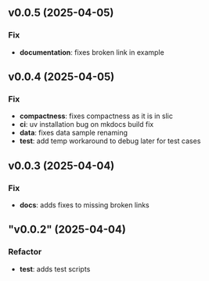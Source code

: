 ## v0.0.5 (2025-04-05)

### Fix

- **documentation**: fixes broken link in example

## v0.0.4 (2025-04-05)

### Fix

- **compactness**: fixes compactness as it is in slic
- **ci**: uv installation bug on mkdocs build fix
- **data**: fixes data sample renaming
- **test**: add temp workaround to debug later for test cases

## v0.0.3 (2025-04-04)

### Fix

- **docs**: adds fixes to missing broken links

## "v0.0.2" (2025-04-04)

### Refactor

- **test**: adds test scripts
